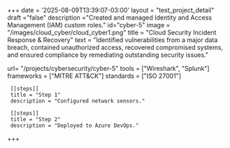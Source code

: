+++
date = '2025-08-09T13:39:07-03:00'
layout = "test_project_detail"
draft ="false"
description ="Created and managed Identity and Access Management (IAM) custom roles."
id="cyber-5"
image = "/images/cloud_cyber/cloud_cyber1.png"
title = "Cloud Security Incident Response & Recovery"
text = "Identified vulnerabilities from a major data breach, contained unauthorized access, recovered compromised systems, and ensured compliance by remediating outstanding security issues."

url= "/projects/cybersecurity/cyber-5"
tools = ["Wireshark", "Splunk"]
frameworks = ["MITRE ATT&CK"]
standards = ["ISO 27001"]

     [[steps]] 
     title = "Step 1"
     description = "Configured network sensors."

     [[steps]] 
     title = "Step 2"
     description = "Deployed to Azure DevOps."

+++